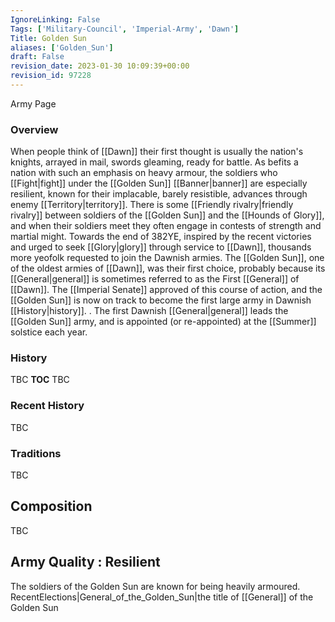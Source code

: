 ```yaml
---
IgnoreLinking: False
Tags: ['Military-Council', 'Imperial-Army', 'Dawn']
Title: Golden Sun
aliases: ['Golden_Sun']
draft: False
revision_date: 2023-01-30 10:09:39+00:00
revision_id: 97228
---
```


Army Page
### Overview
When people think of [[Dawn]] their first thought is usually the nation's knights, arrayed in mail, swords gleaming, ready for battle. As befits a nation with such an emphasis on heavy armour, the soldiers who [[Fight|fight]] under the [[Golden Sun]] [[Banner|banner]] are especially resilient, known for their implacable, barely resistible, advances through enemy [[Territory|territory]]. There is some [[Friendly rivalry|friendly rivalry]] between soldiers of the [[Golden Sun]] and the [[Hounds of Glory]], and when their soldiers meet they often engage in contests of strength and martial might. 
Towards the end of 382YE, inspired by the recent victories and urged to seek [[Glory|glory]] through service to [[Dawn]], thousands more yeofolk requested to join the Dawnish armies. The [[Golden Sun]], one of the oldest armies of [[Dawn]], was their first choice, probably because its [[General|general]] is sometimes referred to as the First [[General]] of [[Dawn]]. The [[Imperial Senate]] approved of this course of action, and the [[Golden Sun]] is now on track to become the first large army in Dawnish [[History|history]]. . 
The first Dawnish [[General|general]] leads the [[Golden Sun]] army, and is appointed (or re-appointed) at the [[Summer]] solstice each year.
### History
TBC
__TOC__
TBC
### Recent History
TBC
### Traditions
TBC
## Composition
TBC
## Army Quality : Resilient
The soldiers of the Golden Sun are known for being heavily armoured. 
RecentElections|General_of_the_Golden_Sun|the title of [[General]] of the Golden Sun